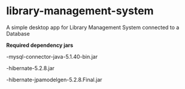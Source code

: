 # library-management-system
A simple desktop app for Library Management System connected to a Database

**Required dependency jars**

-mysql-connector-java-5.1.40-bin.jar

-hibernate-5.2.8.jar

-hibernate-jpamodelgen-5.2.8.Final.jar
